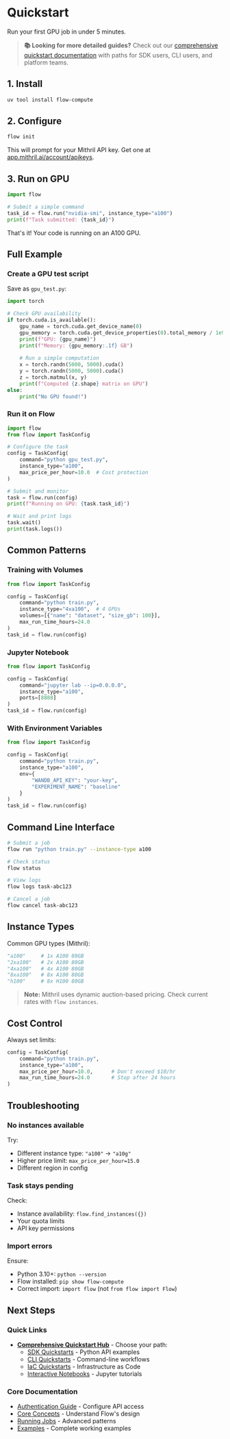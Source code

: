 # Quickstart

Run your first GPU job in under 5 minutes.

> **📚 Looking for more detailed guides?** Check out our [comprehensive quickstart documentation](../quickstart/index.md) with paths for SDK users, CLI users, and platform teams.

## 1. Install

```bash
uv tool install flow-compute
```

## 2. Configure

```bash
flow init
```

This will prompt for your Mithril API key. Get one at [app.mithril.ai/account/apikeys](https://app.mithril.ai/account/apikeys).

## 3. Run on GPU

```python
import flow

# Submit a simple command
task_id = flow.run("nvidia-smi", instance_type="a100")
print(f"Task submitted: {task_id}")
```

That's it! Your code is running on an A100 GPU.

## Full Example

### Create a GPU test script

Save as `gpu_test.py`:

```python
import torch

# Check GPU availability
if torch.cuda.is_available():
    gpu_name = torch.cuda.get_device_name(0)
    gpu_memory = torch.cuda.get_device_properties(0).total_memory / 1e9
    print(f"GPU: {gpu_name}")
    print(f"Memory: {gpu_memory:.1f} GB")
    
    # Run a simple computation
    x = torch.randn(5000, 5000).cuda()
    y = torch.randn(5000, 5000).cuda()
    z = torch.matmul(x, y)
    print(f"Computed {z.shape} matrix on GPU")
else:
    print("No GPU found!")
```

### Run it on Flow

```python
import flow
from flow import TaskConfig

# Configure the task
config = TaskConfig(
    command="python gpu_test.py",
    instance_type="a100",
    max_price_per_hour=10.0  # Cost protection
)

# Submit and monitor
task = flow.run(config)
print(f"Running on GPU: {task.task_id}")

# Wait and print logs
task.wait()
print(task.logs())
```

## Common Patterns

### Training with Volumes

```python
from flow import TaskConfig

config = TaskConfig(
    command="python train.py",
    instance_type="4xa100",  # 4 GPUs
    volumes=[{"name": "dataset", "size_gb": 100}],
    max_run_time_hours=24.0
)
task_id = flow.run(config)
```

### Jupyter Notebook

```python
from flow import TaskConfig

config = TaskConfig(
    command="jupyter lab --ip=0.0.0.0",
    instance_type="a100",
    ports=[8888]
)
task_id = flow.run(config)
```

### With Environment Variables

```python
from flow import TaskConfig

config = TaskConfig(
    command="python train.py",
    instance_type="a100",
    env={
        "WANDB_API_KEY": "your-key",
        "EXPERIMENT_NAME": "baseline"
    }
)
task_id = flow.run(config)
```

## Command Line Interface

```bash
# Submit a job
flow run "python train.py" --instance-type a100

# Check status
flow status

# View logs
flow logs task-abc123

# Cancel a job
flow cancel task-abc123
```

## Instance Types

Common GPU types (Mithril):

```python
"a100"     # 1x A100 80GB
"2xa100"   # 2x A100 80GB
"4xa100"   # 4x A100 80GB
"8xa100"   # 8x A100 80GB
"h100"     # 8x H100 80GB
```

> **Note:** Mithril uses dynamic auction-based pricing. Check current rates with `flow instances`.

## Cost Control

Always set limits:

```python
config = TaskConfig(
    command="python train.py",
    instance_type="a100",
    max_price_per_hour=10.0,      # Don't exceed $10/hr
    max_run_time_hours=24.0       # Stop after 24 hours
)
```

## Troubleshooting

### No instances available

Try:
- Different instance type: `"a100"` → `"a10g"`
- Higher price limit: `max_price_per_hour=15.0`
- Different region in config

### Task stays pending

Check:
- Instance availability: `flow.find_instances({})`
- Your quota limits
- API key permissions

### Import errors

Ensure:
- Python 3.10+: `python --version`
- Flow installed: `pip show flow-compute`
- Correct import: `import flow` (not `from flow import Flow`)

## Next Steps

### Quick Links
- **[Comprehensive Quickstart Hub](../quickstart/index.md)** - Choose your path:
  - [SDK Quickstarts](../quickstart/sdk/inference.md) - Python API examples
  - [CLI Quickstarts](../quickstart/cli/inference.md) - Command-line workflows
  - [IaC Quickstarts](../quickstart/iac/terraform.md) - Infrastructure as Code
  - [Interactive Notebooks](../quickstart/notebook/getting-started.ipynb) - Jupyter tutorials

### Core Documentation
- [Authentication Guide](authentication.md) - Configure API access
- [Core Concepts](core-concepts.md) - Understand Flow's design
- [Running Jobs](../guides/running-jobs.md) - Advanced patterns
- [Examples](../../examples/) - Complete working examples